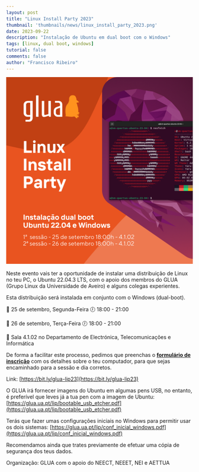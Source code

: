 ```yaml
---
layout: post
title: "Linux Install Party 2023"
thumbnail: 'thumbnails/news/linux_install_party_2023.png'
date: 2023-09-22
description: "Instalação de Ubuntu em dual boot com o Windows"
tags: [linux, dual boot, windows]
tutorial: false
comments: false
author: "Francisco Ribeiro"
---
```


![cartaz](LIP23_post.png)


Neste evento vais ter a oportunidade de instalar uma distribuição de Linux no teu PC, o Ubuntu 22.04.3 LTS, com o apoio dos membros do GLUA (Grupo Linux da Universidade de Aveiro) e alguns colegas experientes.

Esta distribuição será instalada em conjunto com o Windows (dual-boot).

📆 25 de setembro, Segunda-Feira
🕖 18:00 - 21:00

📆 26 de setembro, Terça-Feira
🕖 18:00 - 21:00

📍 Sala 4.1.02 no Departamento de Electrónica, Telecomunicações e Informática

De forma a facilitar este processo, pedimos que preenchas o [**formulário de inscrição**](https://bit.ly/glua-lip23) com os detalhes sobre o teu computador, para que sejas encaminhado para a sessão e dia corretos.

Link: [https://bit.ly/glua-lip23](https://bit.ly/glua-lip23)


O GLUA irá fornecer imagens do Ubuntu em algumas pens USB, no entanto, é preferível que leves já a tua pen com a imagem de Ubuntu:
 [https://glua.ua.pt/lip/bootable_usb_etcher.pdf](https://glua.ua.pt/lip/bootable_usb_etcher.pdf)

Terás que fazer umas configurações iniciais no Windows para permitir usar os dois sistemas:
[https://glua.ua.pt/lip/conf_inicial_windows.pdf](https://glua.ua.pt/lip/conf_inicial_windows.pdf)

Recomendamos ainda que trates previamente de efetuar uma cópia de segurança dos teus dados.

Organização: GLUA com o apoio do NEECT, NEEET, NEI e AETTUA
